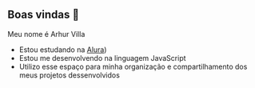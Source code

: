 ## Boas vindas 👋

Meu nome é Arhur Villa

- Estou estudando na [Alura](https://cursos.alura.com.br/))
- Estou me desenvolvendo na linguagem JavaScript
- Utilizo esse espaço para minha organização e compartilhamento dos meus projetos dessenvolvidos
